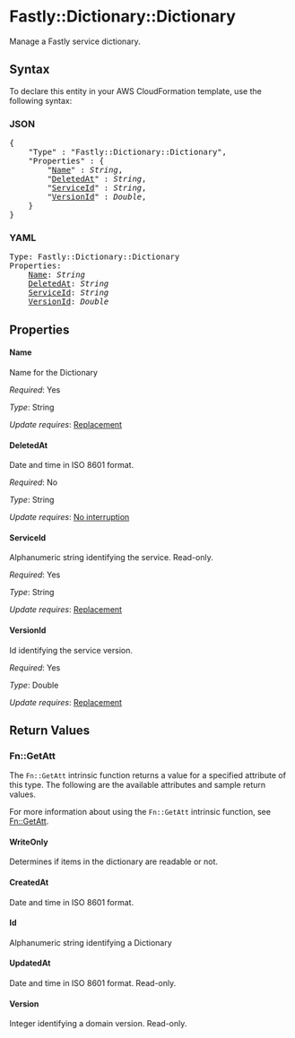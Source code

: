 # Fastly::Dictionary::Dictionary

Manage a Fastly service dictionary.

## Syntax

To declare this entity in your AWS CloudFormation template, use the following syntax:

### JSON

<pre>
{
    "Type" : "Fastly::Dictionary::Dictionary",
    "Properties" : {
        "<a href="#name" title="Name">Name</a>" : <i>String</i>,
        "<a href="#deletedat" title="DeletedAt">DeletedAt</a>" : <i>String</i>,
        "<a href="#serviceid" title="ServiceId">ServiceId</a>" : <i>String</i>,
        "<a href="#versionid" title="VersionId">VersionId</a>" : <i>Double</i>,
    }
}
</pre>

### YAML

<pre>
Type: Fastly::Dictionary::Dictionary
Properties:
    <a href="#name" title="Name">Name</a>: <i>String</i>
    <a href="#deletedat" title="DeletedAt">DeletedAt</a>: <i>String</i>
    <a href="#serviceid" title="ServiceId">ServiceId</a>: <i>String</i>
    <a href="#versionid" title="VersionId">VersionId</a>: <i>Double</i>
</pre>

## Properties

#### Name

Name for the Dictionary

_Required_: Yes

_Type_: String

_Update requires_: [Replacement](https://docs.aws.amazon.com/AWSCloudFormation/latest/UserGuide/using-cfn-updating-stacks-update-behaviors.html#update-replacement)

#### DeletedAt

Date and time in ISO 8601 format.

_Required_: No

_Type_: String

_Update requires_: [No interruption](https://docs.aws.amazon.com/AWSCloudFormation/latest/UserGuide/using-cfn-updating-stacks-update-behaviors.html#update-no-interrupt)

#### ServiceId

Alphanumeric string identifying the service. Read-only.

_Required_: Yes

_Type_: String

_Update requires_: [Replacement](https://docs.aws.amazon.com/AWSCloudFormation/latest/UserGuide/using-cfn-updating-stacks-update-behaviors.html#update-replacement)

#### VersionId

Id identifying the service version.

_Required_: Yes

_Type_: Double

_Update requires_: [Replacement](https://docs.aws.amazon.com/AWSCloudFormation/latest/UserGuide/using-cfn-updating-stacks-update-behaviors.html#update-replacement)

## Return Values

### Fn::GetAtt

The `Fn::GetAtt` intrinsic function returns a value for a specified attribute of this type. The following are the available attributes and sample return values.

For more information about using the `Fn::GetAtt` intrinsic function, see [Fn::GetAtt](https://docs.aws.amazon.com/AWSCloudFormation/latest/UserGuide/intrinsic-function-reference-getatt.html).

#### WriteOnly

Determines if items in the dictionary are readable or not.

#### CreatedAt

Date and time in ISO 8601 format.

#### Id

Alphanumeric string identifying a Dictionary

#### UpdatedAt

Date and time in ISO 8601 format. Read-only.

#### Version

Integer identifying a domain version. Read-only.


